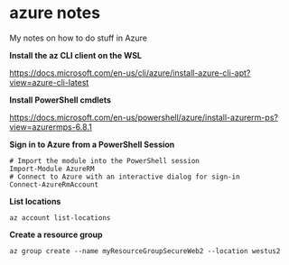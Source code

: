 # azure notes
My notes on how to do stuff in Azure

**Install the az CLI client on the WSL**

https://docs.microsoft.com/en-us/cli/azure/install-azure-cli-apt?view=azure-cli-latest

**Install PowerShell cmdlets**

https://docs.microsoft.com/en-us/powershell/azure/install-azurerm-ps?view=azurermps-6.8.1

**Sign in to Azure from a PowerShell Session**
```
# Import the module into the PowerShell session
Import-Module AzureRM
# Connect to Azure with an interactive dialog for sign-in
Connect-AzureRmAccount
```

**List locations**
```
az account list-locations
```

**Create a resource group**
```
az group create --name myResourceGroupSecureWeb2 --location westus2
```
